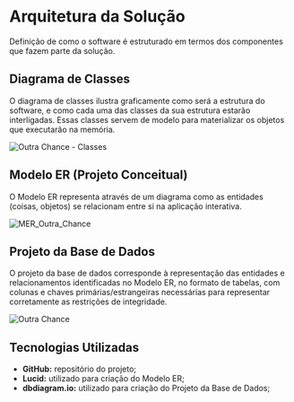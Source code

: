# Arquitetura da Solução

Definição de como o software é estruturado em termos dos componentes que fazem parte da solução.

## Diagrama de Classes

O diagrama de classes ilustra graficamente como será a estrutura do software, e como cada uma das classes da sua estrutura estarão interligadas. Essas classes servem de modelo para materializar os objetos que executarão na memória.

![Outra Chance - Classes](https://github.com/ICEI-PUC-Minas-PMV-ADS/pmv-ads-2023-2-e2-proj-int-t11-pmv-ads-2023-2-e2-proj-int-t11-grupo3/assets/126190493/31d8ca12-87a6-44fd-8116-ff39e67c7480)

## Modelo ER (Projeto Conceitual)

O Modelo ER representa através de um diagrama como as entidades (coisas, objetos) se relacionam entre si na aplicação interativa.

![MER_Outra_Chance](https://github.com/ICEI-PUC-Minas-PMV-ADS/pmv-ads-2023-2-e2-proj-int-t11-pmv-ads-2023-2-e2-proj-int-t11-grupo3/assets/126190493/bf8885a9-e71d-4f9c-abb3-768cd884159b)

## Projeto da Base de Dados

O projeto da base de dados corresponde à representação das entidades e relacionamentos identificadas no Modelo ER, no formato de tabelas, com colunas e chaves primárias/estrangeiras necessárias para representar corretamente as restrições de integridade.
 
![Outra Chance](https://github.com/ICEI-PUC-Minas-PMV-ADS/pmv-ads-2023-2-e2-proj-int-t11-pmv-ads-2023-2-e2-proj-int-t11-grupo3/assets/126190493/61c8315a-3cc0-4907-ae14-c21c00e00180)

## Tecnologias Utilizadas

- **GitHub:** repositório do projeto;
- **Lucid:** utilizado para criação do Modelo ER;
- **dbdiagram.io:** utilizado para criação do Projeto da Base de Dados;

